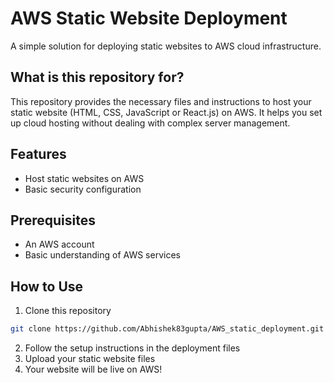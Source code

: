 # AWS Static Website Deployment

A simple solution for deploying static websites to AWS cloud infrastructure.

## What is this repository for?

This repository provides the necessary files and instructions to host your static website (HTML, CSS, JavaScript or React.js) on AWS. It helps you set up cloud hosting without dealing with complex server management.

## Features

- Host static websites on AWS
- Basic security configuration

## Prerequisites

- An AWS account
- Basic understanding of AWS services

## How to Use

1. Clone this repository
```bash
git clone https://github.com/Abhishek83gupta/AWS_static_deployment.git
```
2. Follow the setup instructions in the deployment files
3. Upload your static website files
4. Your website will be live on AWS!
